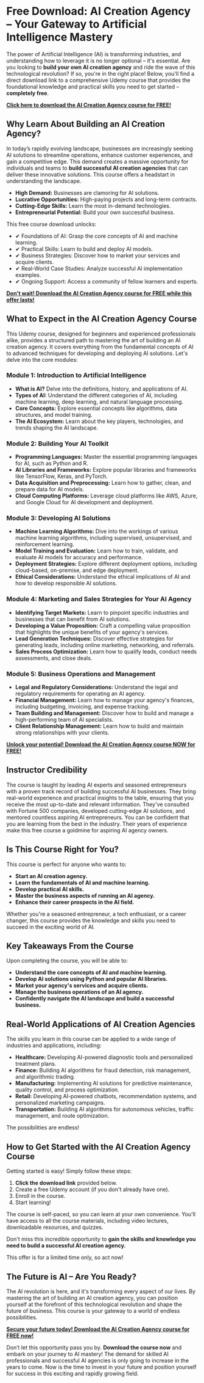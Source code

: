 # Free Download: AI Creation Agency – Your Gateway to Artificial Intelligence Mastery

The power of Artificial Intelligence (AI) is transforming industries, and understanding how to leverage it is no longer optional – it's essential. Are you looking to **build your own AI creation agency** and ride the wave of this technological revolution? If so, you're in the right place! Below, you'll find a direct download link to a comprehensive Udemy course that provides the foundational knowledge and practical skills you need to get started – **completely free**.

[**Click here to download the AI Creation Agency course for FREE!**](https://udemywork.com/ai-creation-agency)

## Why Learn About Building an AI Creation Agency?

In today’s rapidly evolving landscape, businesses are increasingly seeking AI solutions to streamline operations, enhance customer experiences, and gain a competitive edge. This demand creates a massive opportunity for individuals and teams to **build successful AI creation agencies** that can deliver these innovative solutions. This course offers a headstart in understanding the landscape.

*   **High Demand:** Businesses are clamoring for AI solutions.
*   **Lucrative Opportunities:** High-paying projects and long-term contracts.
*   **Cutting-Edge Skills:** Learn the most in-demand technologies.
*   **Entrepreneurial Potential:** Build your own successful business.

This free course download unlocks:

*   ✔ Foundations of AI: Grasp the core concepts of AI and machine learning.
*   ✔ Practical Skills: Learn to build and deploy AI models.
*   ✔ Business Strategies: Discover how to market your services and acquire clients.
*   ✔ Real-World Case Studies: Analyze successful AI implementation examples.
*   ✔ Ongoing Support: Access a community of fellow learners and experts.

[**Don't wait! Download the AI Creation Agency course for FREE while this offer lasts!**](https://udemywork.com/ai-creation-agency)

## What to Expect in the AI Creation Agency Course

This Udemy course, designed for beginners and experienced professionals alike, provides a structured path to mastering the art of building an AI creation agency. It covers everything from the fundamental concepts of AI to advanced techniques for developing and deploying AI solutions. Let's delve into the core modules:

### Module 1: Introduction to Artificial Intelligence

*   **What is AI?** Delve into the definitions, history, and applications of AI.
*   **Types of AI:** Understand the different categories of AI, including machine learning, deep learning, and natural language processing.
*   **Core Concepts:** Explore essential concepts like algorithms, data structures, and model training.
*   **The AI Ecosystem:** Learn about the key players, technologies, and trends shaping the AI landscape.

### Module 2: Building Your AI Toolkit

*   **Programming Languages:** Master the essential programming languages for AI, such as Python and R.
*   **AI Libraries and Frameworks:** Explore popular libraries and frameworks like TensorFlow, Keras, and PyTorch.
*   **Data Acquisition and Preprocessing:** Learn how to gather, clean, and prepare data for AI models.
*   **Cloud Computing Platforms:** Leverage cloud platforms like AWS, Azure, and Google Cloud for AI development and deployment.

### Module 3: Developing AI Solutions

*   **Machine Learning Algorithms:** Dive into the workings of various machine learning algorithms, including supervised, unsupervised, and reinforcement learning.
*   **Model Training and Evaluation:** Learn how to train, validate, and evaluate AI models for accuracy and performance.
*   **Deployment Strategies:** Explore different deployment options, including cloud-based, on-premise, and edge deployment.
*   **Ethical Considerations:** Understand the ethical implications of AI and how to develop responsible AI solutions.

### Module 4: Marketing and Sales Strategies for Your AI Agency

*   **Identifying Target Markets:** Learn to pinpoint specific industries and businesses that can benefit from AI solutions.
*   **Developing a Value Proposition:** Craft a compelling value proposition that highlights the unique benefits of your agency's services.
*   **Lead Generation Techniques:** Discover effective strategies for generating leads, including online marketing, networking, and referrals.
*   **Sales Process Optimization:** Learn how to qualify leads, conduct needs assessments, and close deals.

### Module 5: Business Operations and Management

*   **Legal and Regulatory Considerations:** Understand the legal and regulatory requirements for operating an AI agency.
*   **Financial Management:** Learn how to manage your agency's finances, including budgeting, invoicing, and expense tracking.
*   **Team Building and Management:** Discover how to build and manage a high-performing team of AI specialists.
*   **Client Relationship Management:** Learn how to build and maintain strong relationships with your clients.

[**Unlock your potential! Download the AI Creation Agency course NOW for FREE!**](https://udemywork.com/ai-creation-agency)

## Instructor Credibility

The course is taught by leading AI experts and seasoned entrepreneurs with a proven track record of building successful AI businesses. They bring real-world experience and practical insights to the table, ensuring that you receive the most up-to-date and relevant information. They've consulted with Fortune 500 companies, developed cutting-edge AI solutions, and mentored countless aspiring AI entrepreneurs. You can be confident that you are learning from the best in the industry. Their years of experience make this free course a goldmine for aspiring AI agency owners.

## Is This Course Right for You?

This course is perfect for anyone who wants to:

*   **Start an AI creation agency.**
*   **Learn the fundamentals of AI and machine learning.**
*   **Develop practical AI skills.**
*   **Master the business aspects of running an AI agency.**
*   **Enhance their career prospects in the AI field.**

Whether you're a seasoned entrepreneur, a tech enthusiast, or a career changer, this course provides the knowledge and skills you need to succeed in the exciting world of AI.

## Key Takeaways From the Course

Upon completing the course, you will be able to:

*   **Understand the core concepts of AI and machine learning.**
*   **Develop AI solutions using Python and popular AI libraries.**
*   **Market your agency's services and acquire clients.**
*   **Manage the business operations of an AI agency.**
*   **Confidently navigate the AI landscape and build a successful business.**

## Real-World Applications of AI Creation Agencies

The skills you learn in this course can be applied to a wide range of industries and applications, including:

*   **Healthcare:** Developing AI-powered diagnostic tools and personalized treatment plans.
*   **Finance:** Building AI algorithms for fraud detection, risk management, and algorithmic trading.
*   **Manufacturing:** Implementing AI solutions for predictive maintenance, quality control, and process optimization.
*   **Retail:** Developing AI-powered chatbots, recommendation systems, and personalized marketing campaigns.
*   **Transportation:** Building AI algorithms for autonomous vehicles, traffic management, and route optimization.

The possibilities are endless!

## How to Get Started with the AI Creation Agency Course

Getting started is easy! Simply follow these steps:

1.  **Click the download link** provided below.
2.  Create a free Udemy account (if you don't already have one).
3.  Enroll in the course.
4.  Start learning!

The course is self-paced, so you can learn at your own convenience. You'll have access to all the course materials, including video lectures, downloadable resources, and quizzes.

Don't miss this incredible opportunity to **gain the skills and knowledge you need to build a successful AI creation agency.**

This offer is for a limited time only, so act now!

## The Future is AI – Are You Ready?

The AI revolution is here, and it's transforming every aspect of our lives. By mastering the art of building an AI creation agency, you can position yourself at the forefront of this technological revolution and shape the future of business. This course is your gateway to a world of endless possibilities.

[**Secure your future today! Download the AI Creation Agency course for FREE now!**](https://udemywork.com/ai-creation-agency)

Don’t let this opportunity pass you by. **Download the course now** and embark on your journey to AI mastery! The demand for skilled AI professionals and successful AI agencies is only going to increase in the years to come. Now is the time to invest in your future and position yourself for success in this exciting and rapidly growing field.
